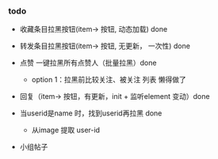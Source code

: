 ### todo
* 收藏条目拉黑按钮(item-> 按钮, 动态加载) done
* 转发条目拉黑按钮(item-> 按钮, 无更新， 一次性) done
* 点赞 一键拉黑所有点赞人（批量拉黑）done
  * option 1：拉黑前比较关注、被关注 列表 懒得做了
* 回复（item-> 按钮，有更新，init + 监听element 变动）done

* 当userid是name 时，找到userid再拉黑 done
  * 从image 提取 user-id

* 小组帖子